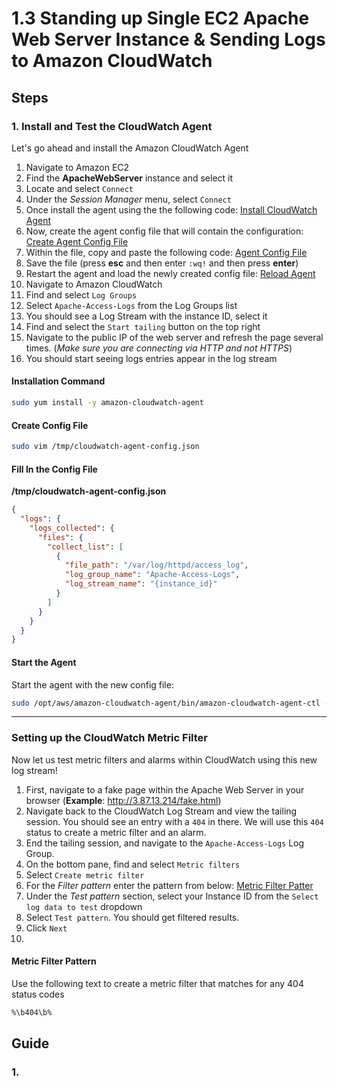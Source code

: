 # 1.3 Standing up Single EC2 Apache Web Server Instance & Sending Logs to Amazon CloudWatch

## Steps

### 1. Install and Test the CloudWatch Agent

Let's go ahead and install the Amazon CloudWatch Agent

1. Navigate to Amazon EC2
2. Find the **ApacheWebServer** instance and select it
3. Locate and select `Connect`
4. Under the _Session Manager_ menu, select `Connect`
5. Once install the agent using the the following code: [Install CloudWatch Agent](#installation-command)
6. Now, create the agent config file that will contain the configuration: [Create Agent Config File](#create-config-file)
7. Within the file, copy and paste the following code: [Agent Config File](#fill-in-the-config-file)
8. Save the file (press **esc** and then enter `:wq!` and then press **enter**)
9. Restart the agent and load the newly created config file: [Reload Agent](#start-the-agent)
11. Navigate to Amazon CloudWatch
12. Find and select `Log Groups`
13. Select `Apache-Access-Logs` from the Log Groups list
14. You should see a Log Stream with the instance ID, select it
15. Find and select the `Start tailing` button on the top right 
16. Navigate to the public IP of the web server and refresh the page several times. (_Make sure you are connecting via HTTP and not HTTPS_)
17. You should start seeing logs entries appear in the log stream

#### Installation Command

```bash
sudo yum install -y amazon-cloudwatch-agent
```

#### Create Config File

```bash 
sudo vim /tmp/cloudwatch-agent-config.json 
```

#### Fill In the Config File

__/tmp/cloudwatch-agent-config.json__

```json
{
  "logs": {
    "logs_collected": {
      "files": {
        "collect_list": [
          {
            "file_path": "/var/log/httpd/access_log",
            "log_group_name": "Apache-Access-Logs",
            "log_stream_name": "{instance_id}"
          }
        ]
      }
    }
  }
}
```

#### Start the Agent

Start the agent with the new config file:

```bash
sudo /opt/aws/amazon-cloudwatch-agent/bin/amazon-cloudwatch-agent-ctl -a fetch-config -m ec2 -c file:/tmp/cloudwatch-agent-config.json -s
```

---

### Setting up the CloudWatch Metric Filter

Now let us test metric filters and alarms within CloudWatch using this new log stream!

1. First, navigate to a fake page within the Apache Web Server in your browser (**Example**: http://3.87.13.214/fake.html)
2. Navigate back to the CloudWatch Log Stream and view the tailing session. You should see an entry with a `404` in there. We will use this `404` status to create a metric filter and an alarm.
3. End the tailing session, and navigate to the `Apache-Access-Logs` Log Group.
4. On the bottom pane, find and select `Metric filters`
5. Select `Create metric filter`
6. For the *Filter pattern* enter the pattern from below: [Metric Filter Patter](#metric-filter-pattern)
7. Under the _Test pattern_ section, select your Instance ID from the `Select log data to test` dropdown
8. Select `Test pattern`. You should get filtered results.
9. Click `Next`
10. 


#### Metric Filter Pattern

Use the following text to create a metric filter that matches for any 404 status codes

```bash
%\b404\b%
```

## Guide

### 1. 